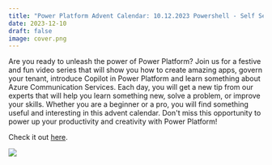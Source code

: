 ```yaml
---
title: "Power Platform Advent Calendar: 10.12.2023 Powershell - Self Service Purchase"
date: 2023-12-10
draft: false
image: cover.png
---
```


Are you ready to unleash the power of Power Platform? Join us for a festive and fun video series that will show you how to create amazing apps, govern your tenant, introduce Copilot in Power Platform and learn something about Azure Communication Services. Each day, you will get a new tip from our experts that will help you learn something new, solve a problem, or improve your skills. Whether you are a beginner or a pro, you will find something useful and interesting in this advent calendar. Don't miss this opportunity to power up your productivity and creativity with Power Platform!

Check it out [here](https://youtu.be/L1USharcRxg).

[![](video.png)](https://youtu.be/L1USharcRxg)